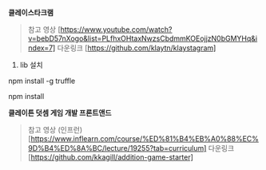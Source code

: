 **클레이스타크램**

> 참고 영상 [https://www.youtube.com/watch?v=bebD57nXogo&list=PLfhxOHtaxNwzsCbdmmKOEojjzN0bGMYHq&index=7]
 다운링크 [https://github.com/klaytn/klaystagram]

1. lib 설치

npm install -g truffle

npm install


**클레이튼 덧셈 게임 개발 프론트앤드**

> 참고 영상 (인프런) [https://www.inflearn.com/course/%ED%81%B4%EB%A0%88%EC%9D%B4%ED%8A%BC/lecture/19255?tab=curriculum]
 다운링크 [https://github.com/kkagill/addition-game-starter]
